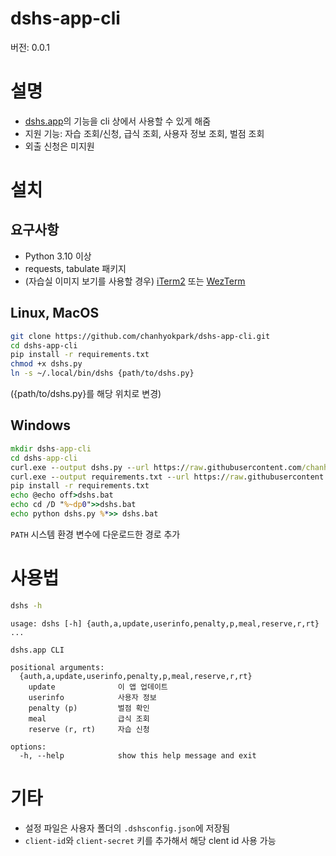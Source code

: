 # dshs-app-cli
버전: 0.0.1
# 설명
+ [dshs.app](https://www.dshs.app)의 기능을 cli 상에서 사용할 수 있게 해줌
+ 지원 기능: 자습 조회/신청, 급식 조회, 사용자 정보 조회, 벌점 조회
+ 외출 신청은 미지원
# 설치
## 요구사항
+ Python 3.10 이상
+ requests, tabulate 패키지
+ (자습실 이미지 보기를 사용할 경우) [iTerm2](https://iterm2.com) 또는 [WezTerm](https://github.com/wez/wezterm)
## Linux, MacOS
```sh
git clone https://github.com/chanhyokpark/dshs-app-cli.git
cd dshs-app-cli
pip install -r requirements.txt
chmod +x dshs.py
ln -s ~/.local/bin/dshs {path/to/dshs.py}
```
({path/to/dshs.py}를 해당 위치로 변경)
## Windows
```bat
mkdir dshs-app-cli
cd dshs-app-cli
curl.exe --output dshs.py --url https://raw.githubusercontent.com/chanhyokpark/dshs-app-cli/main/dshs.py
curl.exe --output requirements.txt --url https://raw.githubusercontent.com/chanhyokpark/dshs-app-cli/main/requirements.txt
pip install -r requirements.txt
echo @echo off>dshs.bat
echo cd /D "%~dp0">>dshs.bat
echo python dshs.py %*>> dshs.bat
```

```PATH``` 시스템 환경 변수에 다운로드한 경로 추가   
# 사용법
```sh
dshs -h
```
```
usage: dshs [-h] {auth,a,update,userinfo,penalty,p,meal,reserve,r,rt} ...

dshs.app CLI

positional arguments:
  {auth,a,update,userinfo,penalty,p,meal,reserve,r,rt}
    update              이 앱 업데이트
    userinfo            사용자 정보
    penalty (p)         벌점 확인
    meal                급식 조회
    reserve (r, rt)     자습 신청

options:
  -h, --help            show this help message and exit
```
# 기타
+ 설정 파일은 사용자 폴더의 ```.dshsconfig.json```에 저장됨
+ ```client-id```와 ```client-secret``` 키를 추가해서 해당 clent id 사용 가능
